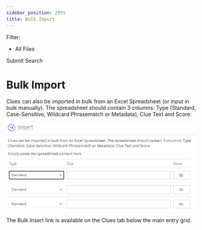 ```yaml
---
sidebar_position: 2955
title: Bulk Import
---
```


Filter: 

* All Files

Submit Search

# Bulk Import

Clues can also be imported in bulk from an Excel Spreadsheet (or input in bulk manually). The spreadsheet should contain 3 columns: Type (Standard, Case-Sensitive, Wildcard Phrasematch or Metadata), Clue Text and Score:

![](../../../../../../static/images/DataClassification_5.7/Content/Resources/Images/cluesbulkimport.png)

The Bulk Insert link is available on the Clues tab below the main entry grid.